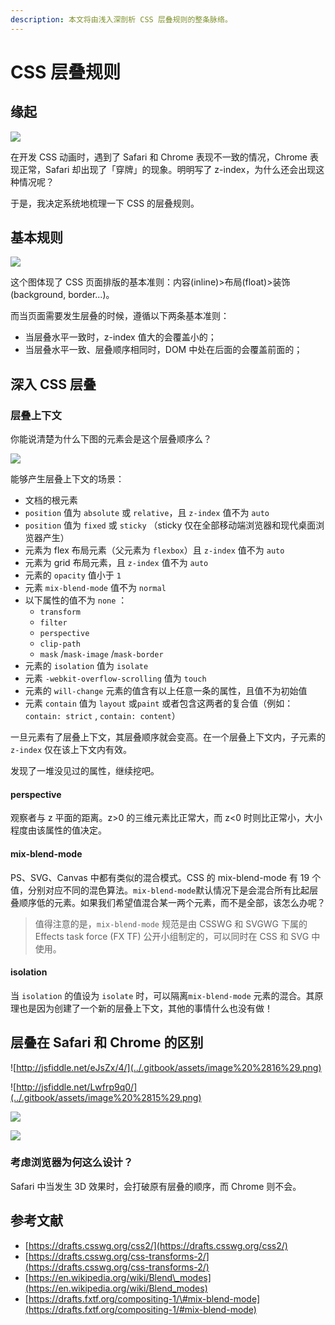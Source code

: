 ```yaml
---
description: 本文将由浅入深剖析 CSS 层叠规则的整条脉络。
---
```


# CSS 层叠规则

## 缘起

![](../.gitbook/assets/lark20200809-144601.jpeg)

在开发 CSS 动画时，遇到了 Safari 和 Chrome 表现不一致的情况，Chrome 表现正常，Safari 却出现了「穿牌」的现象。明明写了 z-index，为什么还会出现这种情况呢？

于是，我决定系统地梳理一下 CSS 的层叠规则。

## 基本规则

![](../.gitbook/assets/image%20%2812%29.png)

这个图体现了 CSS 页面排版的基本准则：内容\(inline\)&gt;布局\(float\)&gt;装饰\(background, border...\)。

而当页面需要发生层叠的时候，遵循以下两条基本准则：

* 当层叠水平一致时，z-index 值大的会覆盖小的；
* 当层叠水平一致、层叠顺序相同时，DOM 中处在后面的会覆盖前面的；

## 深入 CSS 层叠

### 层叠上下文

你能说清楚为什么下图的元素会是这个层叠顺序么？

![](../.gitbook/assets/image%20%2813%29.png)

能够产生层叠上下文的场景：

* 文档的根元素
* `position` 值为 `absolute` 或 `relative`，且 `z-index` 值不为 `auto` 
* `position` 值为 `fixed` 或 `sticky` （sticky 仅在全部移动端浏览器和现代桌面浏览器产生）
* 元素为 flex 布局元素（父元素为 `flexbox`）且 `z-index` 值不为 `auto` 
* 元素为 grid 布局元素，且 `z-index` 值不为 `auto` 
* 元素的 `opacity` 值小于 `1` 
* 元素 `mix-blend-mode` 值不为 `normal` 
* 以下属性的值不为 `none` ：
  * `transform`
  * `filter`
  * `perspective` 
  * `clip-path` 
  * `mask` /`mask-image` /`mask-border` 
* 元素的 `isolation` 值为 `isolate` 
* 元素 `-webkit-overflow-scrolling` 值为 `touch` 
* 元素的 `will-change` 元素的值含有以上任意一条的属性，且值不为初始值
* 元素 `contain` 值为 `layout` 或`paint` 或者包含这两者的复合值（例如：`contain: strict` , `contain: content`）

一旦元素有了层叠上下文，其层叠顺序就会变高。在一个层叠上下文内，子元素的`z-index` 仅在该上下文内有效。

发现了一堆没见过的属性，继续挖吧。

#### perspective

观察者与 z 平面的距离。z&gt;0 的三维元素比正常大，而 z&lt;0 时则比正常小，大小程度由该属性的值决定。

#### mix-blend-mode

PS、SVG、Canvas 中都有类似的混合模式。CSS 的 mix-blend-mode 有 19 个值，分别对应不同的混色算法。`mix-blend-mode`默认情况下是会混合所有比起层叠顺序低的元素。如果我们希望值混合某一两个元素，而不是全部，该怎么办呢？

> 值得注意的是，`mix-blend-mode` 规范是由 CSSWG 和 SVGWG 下属的 Effects task force \(FX TF\) 公开小组制定的，可以同时在 CSS 和 SVG 中使用。

#### isolation

当 `isolation` 的值设为 `isolate` 时，可以隔离`mix-blend-mode` 元素的混合。其原理也是因为创建了一个新的层叠上下文，其他的事情什么也没有做！

## 层叠在 Safari 和 Chrome 的区别

![http://jsfiddle.net/eJsZx/4/](../.gitbook/assets/image%20%2816%29.png)

![http://jsfiddle.net/Lwfrp9q0/](../.gitbook/assets/image%20%2815%29.png)

![](../.gitbook/assets/image%20%2814%29.png)

![](../.gitbook/assets/image%20%2817%29.png)

### 考虑浏览器为何这么设计？

Safari 中当发生 3D 效果时，会打破原有层叠的顺序，而 Chrome 则不会。

## 参考文献

* [https://drafts.csswg.org/css2/](https://drafts.csswg.org/css2/)
* [https://drafts.csswg.org/css-transforms-2/](https://drafts.csswg.org/css-transforms-2/)
* [https://en.wikipedia.org/wiki/Blend\_modes](https://en.wikipedia.org/wiki/Blend_modes)
* [https://drafts.fxtf.org/compositing-1/\#mix-blend-mode](https://drafts.fxtf.org/compositing-1/#mix-blend-mode)

